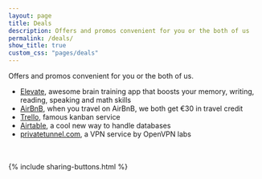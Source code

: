 ```yaml
---
layout: page
title: Deals
description: Offers and promos convenient for you or the both of us
permalink: /deals/
show_title: true
custom_css: "pages/deals"
---
```


Offers and promos convenient for you or the both of us.

- [Elevate](http://go.elevateapp.com/FRAN741118), awesome brain training app that boosts your memory, writing, reading, speaking and math skills
- [AirBnB](http://www.airbnb.com/c/francescop462), when you travel on AirBnB, we both get &#8364;30 in travel credit
- [Trello](https://trello.com/pirafrank/recommend), famous kanban service
- [Airtable](https://airtable.com/invite/oOBPqTlc), a cool new way to handle databases
- [privatetunnel.com](https://www.privatetunnel.com/home/?referral=NUTAYZHU54), a VPN service by OpenVPN labs

<br><br>
{% include sharing-buttons.html %}
